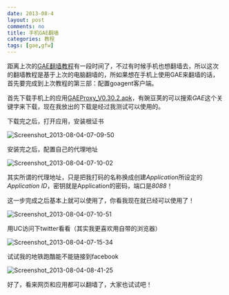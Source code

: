 ```yaml
---
date: 2013-08-4
layout: post
comments: no
title: 手机GAE翻墙
categories: 教程
tags: [gae,gfw]
---
```


距离上次的[GAE翻墙教程](/gae-over-the-GFW/)有一段时间了，不过有时候手机也想翻墙去，所以这次的翻墙教程是基于上次的电脑翻墙的，所如果想在手机上使用GAE来翻墙的话，首先要完成到上次教程的第三部：配置goagent客户端。

首先下载手机上的应用[GAEProxy_V0.30.2.apk](http://pan.baidu.com/share/link?shareid=1304928635&uk=1158070176)，有豌豆荚的可以搜索*GAE*这个关键字来下载，现在我放出的下载是经过我测试可以使用的。

下载完之后，打开应用，安装根证书

![Screenshot_2013-08-04-07-09-50](/uploads/2013/08/Screenshot_2013-08-04-07-09-50.jpg)

安装完之后，配置自己的代理地址

![Screenshot_2013-08-04-07-10-02](/uploads/2013/08/Screenshot_2013-08-04-07-10-02.jpg)

其实所谓的代理地址，只是把我打码的名称换成创建*Application*所设定的*Application ID*，密钥就是Application的密码，端口是*8088*！

这一步完成之后基本上就可以使用了，你看我现在就已经可以使用了！

![Screenshot_2013-08-04-07-10-51](/uploads/2013/08/Screenshot_2013-08-04-07-10-51.jpg)

用UC访问下twitter看看（其实我更喜欢用自带的浏览器）

![Screenshot_2013-08-04-07-15-34](/uploads/2013/08/Screenshot_2013-08-04-07-15-34.jpg)

试试我的地铁跑酷能不能链接到facebook

![Screenshot_2013-08-04-08-41-25](/uploads/2013/08/Screenshot_2013-08-04-08-41-25.jpg)

好了，看来网页和应用都可以翻墙了，大家也试试吧！